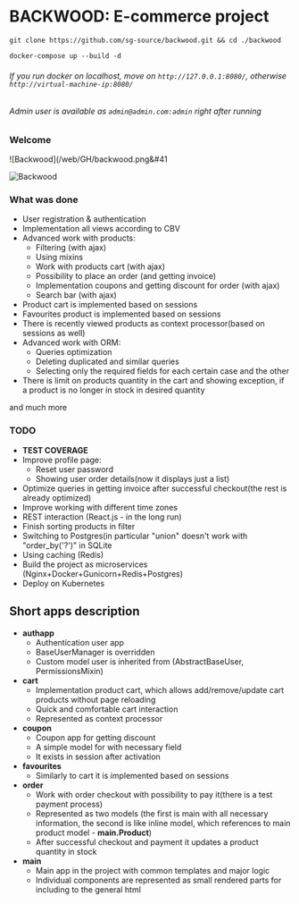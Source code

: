 # BACKWOOD: E-commerce project 

`git clone https://github.com/sg-source/backwood.git && cd ./backwood `

`docker-compose up --build -d`
###### If you run docker on localhost, move on `http://127.0.0.1:8080/`, otherwise `http://virtual-machine-ip:8080/`

###### Admin user is available as `admin@admin.com:admin` right after running

### Welcome

![Backwood]&#40;/web/GH/backwood.png&#41

![Backwood](/wev/GH/backwood.png)


### What was done
- User registration & authentication
- Implementation all views according to CBV
- Advanced work with products:
    - Filtering (with ajax)
    - Using mixins
    - Work with products cart (with ajax)
    - Possibility to place an order (and getting invoice)
    - Implementation coupons and getting discount for order (with ajax)
    - Search bar (with ajax)
- Product cart is implemented based on sessions
- Favourites product is implemented based on sessions
- There is recently viewed products as context processor(based on sessions as well)
- Advanced work with ORM:
    - Queries optimization
    - Deleting duplicated and similar queries
    - Selecting only the required fields for each certain case and the other
- There is limit on products quantity in the cart and showing exception, if a product is no longer in stock in desired quantity 

and much more


### TODO
- **TEST COVERAGE**
- Improve profile page:
    - Reset user password
    - Showing user order details(now it displays just a list)
- Optimize queries in getting invoice after successful checkout(the rest is already optimized)
- Improve working with different time zones
- REST interaction (React.js - in the long run)
- Finish sorting products in filter
- Switching to Postgres(in particular "union" doesn't work with "order_by('?')" in SQLite
- Using caching (Redis)
- Build the project as microservices (Nginx+Docker+Gunicorn+Redis+Postgres)
- Deploy on Kubernetes

## Short apps description
- **authapp**
    - Authentication user app
    - BaseUserManager is overridden 
    - Custom model user is inherited from (AbstractBaseUser, PermissionsMixin)
- **cart**
  - Implementation product cart, which allows add/remove/update cart products without page reloading
  - Quick and comfortable cart interaction
  - Represented as context processor
- **coupon**
  - Coupon app for getting discount
  - A simple model for with necessary field
  - It exists in session after activation
- **favourites**
  - Similarly to cart it is implemented based on sessions
- **order**
  - Work with order checkout with possibility to pay it(there is a test payment process)
  - Represented as two models (the first is main with all necessary information, the second is like inline model, which references to main product model - **main.Product**)
  - After successful checkout and payment it updates a product quantity in stock
- **main**
  - Main app in the project with common templates and major logic
  - Individual components are represented as small rendered parts for including to the general html
